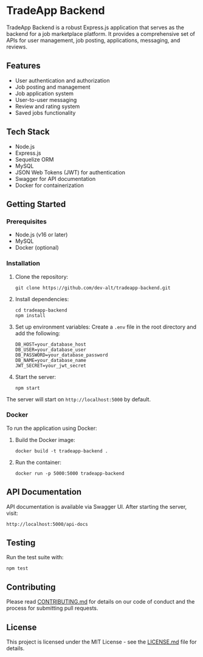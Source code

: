 # TradeApp Backend

TradeApp Backend is a robust Express.js application that serves as the backend for a job marketplace platform. It provides a comprehensive set of APIs for user management, job posting, applications, messaging, and reviews.

## Features

- User authentication and authorization
- Job posting and management
- Job application system
- User-to-user messaging
- Review and rating system
- Saved jobs functionality

## Tech Stack

- Node.js
- Express.js
- Sequelize ORM
- MySQL
- JSON Web Tokens (JWT) for authentication
- Swagger for API documentation
- Docker for containerization

## Getting Started

### Prerequisites

- Node.js (v16 or later)
- MySQL
- Docker (optional)

### Installation

1. Clone the repository:
   ```
   git clone https://github.com/dev-alt/tradeapp-backend.git
   ```

2. Install dependencies:
   ```
   cd tradeapp-backend
   npm install
   ```

3. Set up environment variables:
   Create a `.env` file in the root directory and add the following:
   ```
   DB_HOST=your_database_host
   DB_USER=your_database_user
   DB_PASSWORD=your_database_password
   DB_NAME=your_database_name
   JWT_SECRET=your_jwt_secret
   ```

4. Start the server:
   ```
   npm start
   ```

The server will start on `http://localhost:5000` by default.

### Docker

To run the application using Docker:

1. Build the Docker image:
   ```
   docker build -t tradeapp-backend .
   ```

2. Run the container:
   ```
   docker run -p 5000:5000 tradeapp-backend
   ```

## API Documentation

API documentation is available via Swagger UI. After starting the server, visit:

```
http://localhost:5000/api-docs
```

## Testing

Run the test suite with:

```
npm test
```

## Contributing

Please read [CONTRIBUTING.md](CONTRIBUTING.md) for details on our code of conduct and the process for submitting pull requests.

## License

This project is licensed under the MIT License - see the [LICENSE.md](LICENSE.md) file for details.
